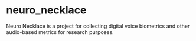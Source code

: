 # neuro_necklace
Neuro Necklace is a project for collecting digital voice biometrics and other audio-based metrics for research purposes.
